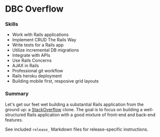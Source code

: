 # DBC Overflow

### Skills

- Work with Rails applications
- Implement CRUD The Rails Way
- Write tests for a Rails app
- Utilize incremental DB migrations
- Integrate with APIs
- Use Rails Concerns
- AJAX in Rails
- Professional git workflow
- Rails heroku deployment
- Building mobile first, resposive grid layouts

### Summary

Let's get our feet wet building a substantial Rails application from the ground up: a [StackOverflow](http://www.stackoverflow.com) clone.  The goal is to focus on building a well-structured Rails application with a good mixture of front-end and back-end features.

See included `release_` Markdown files for release-specific instructions.
